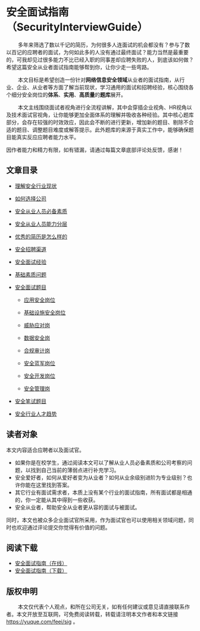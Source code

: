# 安全面试指南（SecurityInterviewGuide）

        多年来筛选了数以千记的简历，为何很多人连面试的机会都没有？参与了数以百记的应聘者的面试，为何如此多的人没有通过最终面试？能力当然是最重要的，可我却见过很多能力不比已经入职的同事差却应聘失败的人，到底该如何做？希望这篇安全从业者面试指南能够帮到你，让你少走一些弯路。

        本文目标是希望创造一份针对**网络信息安全领域**从业者的面试指南，从行业、企业、从业者等方面了解当前现状，学习通用的面试和招聘经验，核心围绕各个细分安全岗位的**体系**、**实用**、**高质量**的**题库**展开。

        本文主线围绕面试者视角进行全流程讲解，其中会穿插企业视角、HR视角以及技术面试官视角，让你能够更加全面体系的理解并吸收各种经验。其中核心题库部分，会存在较强的时效效应，因此会不断的进行更新，增加新的题目、剔除不合适的题目、调整题目难度或解答提示。此外题库的来源于真实工作中，能够确保题目能真实反应应聘者能力水平。

因作者能力和精力有限，如有错漏，请通过每篇文章底部评论处反馈，感谢！

## 文章目录

- [理解安全行业现状](security-industry.md)

- [如何选择公司](choose-company.md)

- [安全从业人员必备素质](qualities-required.md)

- [安全从业人员能力分层](security-researcher-level.md)

- [优秀的简历是怎么样的](resume.md)

- [安全招聘渠道](security-recruit-channels.md)

- [安全面试经验](security-interview-experience.md)

- [基础素质问题](basic-questions.md)

- [安全面试题目](interview-questions.md)
  
  - [应用安全岗位](application-security.md)
  
  - [基础设施安全岗位](infrastructure-security.md)
  
  - [威胁应对岗](threat.md)
  
  - [数据安全岗](data-security.md)
  
  - [合规审计岗](compliance.md)
  
  - [安全蓝军岗位](red-team.md)
  
  - [安全开发岗位](security-development.md)
  
  - [安全管理岗](security-manager.md)

- [安全笔试题目](security-handle.md)

- [安全行业人才趋势](security-trend.md)

## 读者对象

本文内容适合应聘者以及面试官。

- 如果你是在校学生，通过阅读本文可以了解从业人员必备素质和公司考察的问题，以找到自己当前的薄弱点进行补充学习。
- 安全爱好者，如何从爱好者变为从业者？如何从业余级别进阶为专业级别？也许你能在这里找到答案。
- 其它行业有面试需求者，本质上没有某个行业的面试指南，所有面试都是相通的，你一定能从其中得到一些收获。
- 安全从业者，帮助安全从业者更从容的面试与被面试。

同时，本文也被众多企业面试官所采用，作为面试官也可以使用相关领域问题，同时也欢迎通过评论提交你觉得有价值的问题。

## 阅读下载

- [安全面试指南（在线）](https://yuque.com/feei/sig)
- [安全面试指南（下载）](https://github.com/FeeiCN/SecurityInterviewGuide/blob/master/%E4%BF%A1%E6%81%AF%E5%AE%89%E5%85%A8%E9%9D%A2%E8%AF%95%E6%8C%87%E5%8D%97.pdf)

## 版权申明

        本文仅代表个人观点，和所在公司无关，如有任何建议或意见请直接联系作者。本文开放至互联网，可免费阅读转载，转载请注明本文作者和本文链接<https://yuque.com/feei/sig> 。
